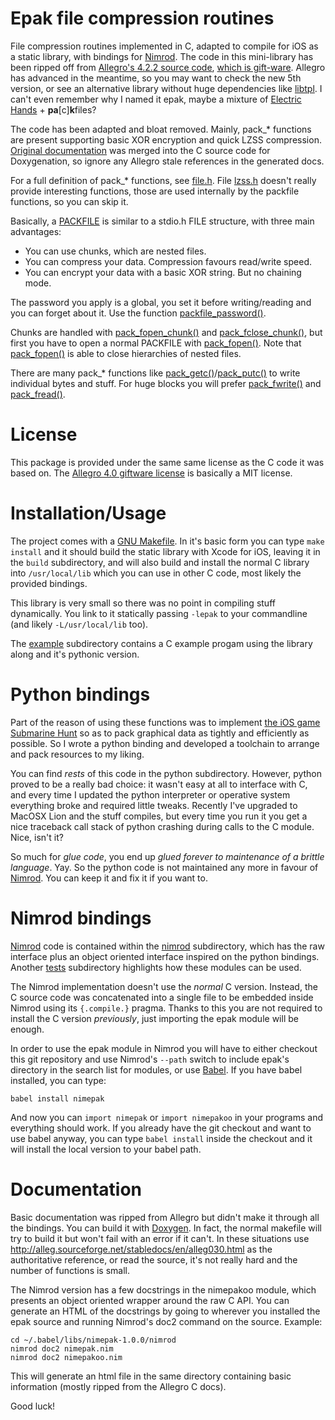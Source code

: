 Epak file compression routines
==============================

File compression routines implemented in C, adapted to compile for iOS as a
static library, with bindings for [Nimrod](http://nimrod-code.org). The code in
this mini-library has been ripped off from [Allegro's 4.2.2 source
code](http://alleg.sourceforge.net/), [which is
gift-ware](http://alleg.sourceforge.net/license.html). Allegro has advanced in
the meantime, so you may want to check the new 5th version, or see an
alternative library without huge dependencies like
[libtpl](http://tpl.sourceforge.net). I can't even remember why I named it
epak, maybe a mixture of [Electric Hands](http://elhaso.com/) +
**pa**[c]**k**files?

The code has been adapted and bloat removed. Mainly, pack_* functions are
present supporting basic XOR encryption and quick LZSS compression. [Original
documentation](http://alleg.sourceforge.net/stabledocs/en/alleg030.html) was
merged into the C source code for Doxygenation, so ignore any Allegro stale
references in the generated docs.

For a full definition of pack_* functions, see
[file.h](https://github.com/gradha/epak/blob/master/include/epak/file.h). File
[lzss.h](https://github.com/gradha/epak/blob/master/include/epak/lzss.h)
doesn't really provide interesting functions, those are used internally by the
packfile functions, so you can skip it.

Basically, a
[PACKFILE](http://alleg.sourceforge.net/stabledocs/en/alleg001.html#PACKFILE)
is similar to a stdio.h FILE structure, with three main advantages:

* You can use chunks, which are nested files.
* You can compress your data. Compression favours read/write speed.
* You can encrypt your data with a basic XOR string. But no chaining mode.

The password you apply is a global, you set it before writing/reading and you
can forget about it. Use the function
[packfile_password()](http://alleg.sourceforge.net/stabledocs/en/alleg030.html#packfile_password).

Chunks are handled with
[pack_fopen_chunk()](http://alleg.sourceforge.net/stabledocs/en/alleg030.html#pack_fopen_chunk)
and
[pack_fclose_chunk()](http://alleg.sourceforge.net/stabledocs/en/alleg030.html#pack_fclose_chunk),
but first you have to open a normal PACKFILE with
[pack_fopen()](http://alleg.sourceforge.net/stabledocs/en/alleg030.html#pack_fopen).
Note that
[pack_fopen()](http://alleg.sourceforge.net/stabledocs/en/alleg030.html#pack_fopen)
is able to close hierarchies of nested files.

There are many pack_* functions like
[pack_getc()](http://alleg.sourceforge.net/stabledocs/en/alleg030.html#pack_getc)/[pack_putc()](http://alleg.sourceforge.net/stabledocs/en/alleg030.html#pack_putc)
to write individual bytes and stuff. For huge blocks you will prefer
[pack_fwrite()](http://alleg.sourceforge.net/stabledocs/en/alleg030.html#pack_fwrite)
and
[pack_fread()](http://alleg.sourceforge.net/stabledocs/en/alleg030.html#pack_fread).


License
=======

This package is provided under the same same license as the C code it was based
on. The [Allegro 4.0 giftware
license](http://alleg.sourceforge.net/license.html) is basically a MIT license.


Installation/Usage
==================

The project comes with a [GNU Makefile](http://www.gnu.org/software/make/). In
it's basic form you can type ``make install`` and it should build the static
library with Xcode for iOS, leaving it in the ``build`` subdirectory, and will
also build and install the normal C library into ``/usr/local/lib`` which you
can use in other C code, most likely the provided bindings.

This library is very small so there was no point in compiling stuff
dynamically. You link to it statically passing ``-lepak`` to your commandline
(and likely ``-L/usr/local/lib`` too).

The [example](https://github.com/gradha/epak/tree/master/example) subdirectory
contains a C example progam using the library along and it's pythonic version.


Python bindings
===============

Part of the reason of using these functions was to implement [the iOS game
Submarine
Hunt](https://itunes.apple.com/en/app/submarine-hunt/id325946564?mt=8) so as to
pack graphical data as tightly and efficiently as possible. So I wrote a python
binding and developed a toolchain to arrange and pack resources to my liking.

You can find *rests* of this code in the python subdirectory. However, python
proved to be a really bad choice: it wasn't easy at all to interface with C,
and every time I updated the python interpreter or operative system everything
broke and required little tweaks. Recently I've upgraded to MacOSX Lion and the
stuff compiles, but every time you run it you get a nice traceback call stack
of python crashing during calls to the C module. Nice, isn't it?

So much for *glue code*, you end up *glued forever to maintenance of a brittle
language*. Yay. So the python code is not maintained any more in favour of
[Nimrod](http://nimrod-code.org). You can keep it and fix it if you want to.


Nimrod bindings
===============

[Nimrod](http://nimrod-code.org) code is contained within the
[nimrod](https://github.com/gradha/epak/tree/master/nimrod) subdirectory, which
has the raw interface plus an object oriented interface inspired on the python
bindings. Another
[tests](https://github.com/gradha/epak/tree/master/nimrod/tests) subdirectory
highlights how these modules can be used.

The Nimrod implementation doesn't use the *normal* C version. Instead, the C
source code was concatenated into a single file to be embedded inside Nimrod
using its `{.compile.}` pragma. Thanks to this you are not required to install
the C version *previously*, just importing the epak module will be enough.

In order to use the epak module in Nimrod you will have to either checkout this
git repository and use Nimrod's ``--path`` switch to include epak's directory
in the search list for modules, or use
[Babel](https://github.com/nimrod-code/babel). If you have babel installed, you
can type:

    babel install nimepak

And now you can ``import nimepak`` or ``import nimepakoo`` in your programs and
everything should work. If you already have the git checkout and want to use
babel anyway, you can type ``babel install`` inside the checkout and it will
install the local version to your babel path.


Documentation
=============

Basic documentation was ripped from Allegro but didn't make it through all the
bindings. You can build it with [Doxygen](http://www.doxygen.org). In fact, the
normal makefile will try to build it but won't fail with an error if it can't.
In these situations use
<http://alleg.sourceforge.net/stabledocs/en/alleg030.html> as the authoritative
reference, or read the source, it's not really hard and the number of functions
is small.

The Nimrod version has a few docstrings in the nimepakoo module, which presents
an object oriented wrapper around the raw C API. You can generate an HTML of
the docstrings by going to wherever you installed the epak source and running
Nimrod's doc2 command on the source. Example:

    cd ~/.babel/libs/nimepak-1.0.0/nimrod
    nimrod doc2 nimepak.nim
    nimrod doc2 nimepakoo.nim

This will generate an html file in the same directory containing basic
information (mostly ripped from the Allegro C docs).

Good luck!
